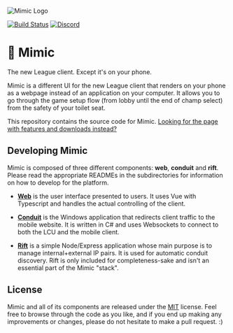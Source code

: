 ![Mimic Logo](assets/mimic-logo.png?raw=true)

[![Build Status](https://travis-ci.org/molenzwiebel/Mimic.svg?branch=master)](https://travis-ci.org/molenzwiebel/Mimic)
[![Discord](https://discordapp.com/api/guilds/249481856687407104/widget.png?style=shield)](https://discord.gg/bfxdsRC)

# :satellite: Mimic
The new League client. Except it's on your phone.

Mimic is a different UI for the new League client that renders on your phone as a webpage instead of an application on your computer. It allows you to go through the game setup flow (from lobby until the end of champ select) from the safety of your toilet seat.

This repository contains the source code for Mimic. [Looking for the page with features and downloads instead?](http://mimic.molenzwiebel.xyz/desktop)

## Developing Mimic

Mimic is composed of three different components: **web**, **conduit** and **rift**. Please read the appropriate READMEs in the subdirectories for information on how to develop for the platform.

- [**Web**](/web) is the user interface presented to users. It uses Vue with Typescript and handles the actual controlling of the client.

- [**Conduit**](/conduit) is the Windows application that redirects client traffic to the mobile website. It is written in C# and uses Websockets to connect to both the LCU and the mobile client.

- [**Rift**](/rift) is a simple Node/Express application whose main purpose is to manage internal+external IP pairs. It is used for automatic conduit discovery. Rift is only included for completeness-sake and isn't an essential part of the Mimic "stack".

## License

Mimic and all of its components are released under the [MIT](https://github.com/molenzwiebel/Mimic/blob/master/LICENSE) license. Feel free to browse through the code as you like, and if you end up making any improvements or changes, please do not hesitate to make a pull request. :)
